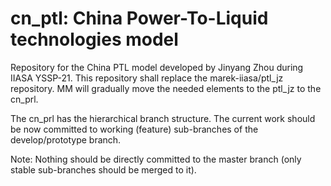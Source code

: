 # cn_ptl: China Power-To-Liquid technologies model
Repository for the China PTL model developed by Jinyang Zhou during IIASA YSSP-21. This repository shall replace the marek-iiasa/ptl_jz repository. MM will gradually move the needed elements to the ptl_jz to the cn_prl.

The cn_prl has the hierarchical branch structure. The current work should be now committed to working (feature) sub-branches of the develop/prototype branch.

Note:  Nothing should be directly committed to the master branch (only stable sub-branches should be merged to it).
